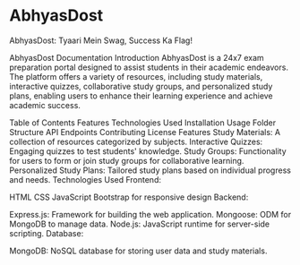 # AbhyasDost
AbhyasDost: Tyaari Mein Swag, Success Ka Flag!

AbhyasDost Documentation
Introduction
AbhyasDost is a 24x7 exam preparation portal designed to assist students in their academic endeavors. The platform offers a variety of resources, including study materials, interactive quizzes, collaborative study groups, and personalized study plans, enabling users to enhance their learning experience and achieve academic success.

Table of Contents
Features
Technologies Used
Installation
Usage
Folder Structure
API Endpoints
Contributing
License
Features
Study Materials: A collection of resources categorized by subjects.
Interactive Quizzes: Engaging quizzes to test students' knowledge.
Study Groups: Functionality for users to form or join study groups for collaborative learning.
Personalized Study Plans: Tailored study plans based on individual progress and needs.
Technologies Used
Frontend:

HTML
CSS
JavaScript
Bootstrap for responsive design
Backend:

Express.js: Framework for building the web application.
Mongoose: ODM for MongoDB to manage data.
Node.js: JavaScript runtime for server-side scripting.
Database:

MongoDB: NoSQL database for storing user data and study materials.
